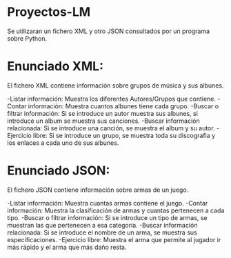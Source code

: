 # Proyectos-LM
Se utilizaran un fichero XML y otro JSON consultados por un programa sobre Python.

# Enunciado XML:
El fichero XML contiene información sobre grupos de música y sus albunes.

-Listar información: Muestra los diferentes Autores/Grupos que contiene.
-Contar información: Muestra cuantos albunes tiene cada grupo.
-Buscar o filtrar información: Si se introduce un autor muestra sus albunes, si introduce un album se muestra sus canciones.
-Buscar información relacionada: Si se introduce una canción, se muestra el album y su autor.
-Ejercicio libre: Si se introduce un grupo, se muestra toda su discografia y los enlaces a cada uno de sus albunes.

# Enunciado JSON:
El fichero JSON contiene información sobre armas de un juego.

-Listar información: Muestra cuantas armas contiene el juego.
-Contar información: Muestra la clasificación de armas y cuantas pertenecen a cada tipo.
-Buscar o filtrar información: Si se introduce un tipo de armas, se muestran las que pertenecen a esa categoría.
-Buscar información relacionada: Si se introduce el nombre de un arma, se muestra sus especificaciones.
-Ejercicio libre: Muestra el arma que permite al jugador ir más rápido y el arma que más daño resta.
